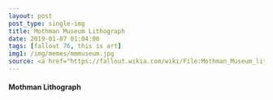 ```yaml
---
layout: post
post_type: single-img
title: Mothman Museum Lithograph
date: 2019-01-07 01:04:00
tags: [fallout 76, this is art]
img1: /img/memes/mmmuseum.jpg
source: <a href="https://fallout.wikia.com/wiki/File:Mothman_Museum_lithograph.jpg" target="_blank" rel="nofollow">Bethesda Softworks</a>
---
```

#### Mothman Lithograph
